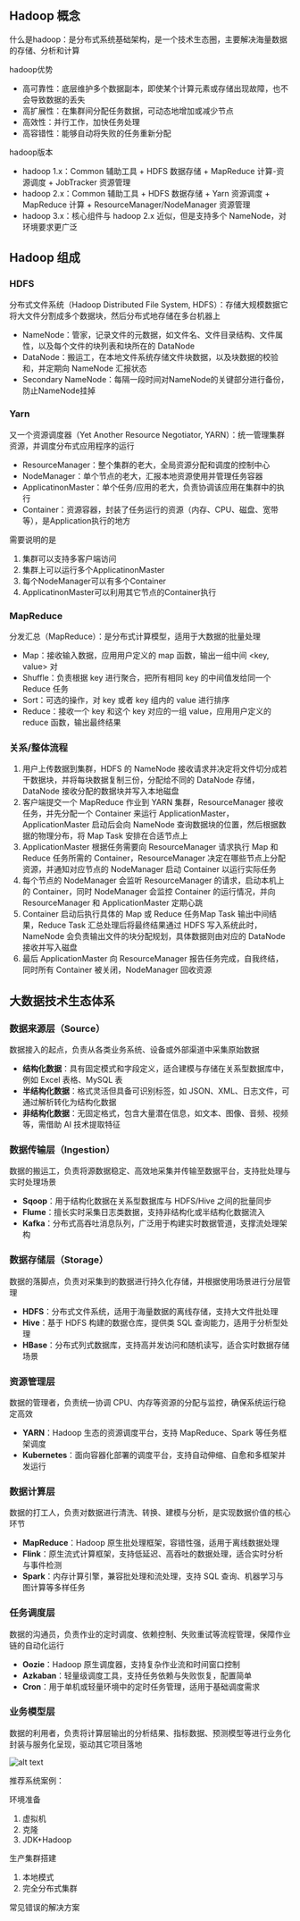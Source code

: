 ## Hadoop 概念

什么是hadoop：是分布式系统基础架构，是一个技术生态圈，主要解决海量数据的存储、分析和计算

hadoop优势
- 高可靠性：底层维护多个数据副本，即使某个计算元素或存储出现故障，也不会导致数据的丢失
- 高扩展性：在集群间分配任务数据，可动态地增加或减少节点
- 高效性：并行工作，加快任务处理
- 高容错性：能够自动将失败的任务重新分配

hadoop版本
- hadoop 1.x：Common 辅助工具 + HDFS 数据存储 + MapReduce 计算-资源调度 + JobTracker 资源管理
- hadoop 2.x：Common 辅助工具 + HDFS 数据存储 + Yarn 资源调度 + MapReduce 计算 + ResourceManager/NodeManager 资源管理
- hadoop 3.x：核心组件与 hadoop 2.x 近似，但是支持多个 NameNode，对环境要求更广泛

## Hadoop 组成

### HDFS

分布式文件系统（Hadoop Distributed File System, HDFS）：存储大规模数据它将大文件分割成多个数据块，然后分布式地存储在多台机器上
- NameNode：管家，记录文件的元数据，如文件名、文件目录结构、文件属性，以及每个文件的块列表和块所在的 DataNode
- DataNode：搬运工，在本地文件系统存储文件块数据，以及块数据的校验和，并定期向 NameNode 汇报状态
- Secondary NameNode：每隔一段时间对NameNode的关键部分进行备份，防止NameNode挂掉

### Yarn

又一个资源调度器（Yet Another Resource Negotiator, YARN）：统一管理集群资源，并调度分布式应用程序的运行
- ResourceManager：整个集群的老大，全局资源分配和调度的控制中心
- NodeManager：单个节点的老大，汇报本地资源使用并管理任务容器
- ApplicatinonMaster：单个任务/应用的老大，负责协调该应用在集群中的执行
- Container：资源容器，封装了任务运行的资源（内存、CPU、磁盘、宽带等），是Application执行的地方

需要说明的是
1. 集群可以支持多客户端访问
2. 集群上可以运行多个ApplicatinonMaster
3. 每个NodeManager可以有多个Container
4. ApplicatinonMaster可以利用其它节点的Container执行

### MapReduce

分发汇总（MapReduce）：是分布式计算模型，适用于大数据的批量处理
- Map：接收输入数据，应用用户定义的 map 函数，输出一组中间 <key, value> 对
- Shuffle：负责根据 key 进行聚合，把所有相同 key 的中间值发给同一个 Reduce 任务
- Sort：可选的操作，对 key 或者 key 组内的 value 进行排序
- Reduce：接收一个 key 和这个 key 对应的一组 value，应用用户定义的 reduce 函数，输出最终结果

### 关系/整体流程

1. 用户上传数据到集群，HDFS 的 NameNode 接收请求并决定将文件切分成若干数据块，并将每块数据复制三份，分配给不同的 DataNode 存储，DataNode 接收分配的数据块并写入本地磁盘
2. 客户端提交一个 MapReduce 作业到 YARN 集群，ResourceManager 接收任务，并先分配一个 Container 来运行 ApplicationMaster，ApplicationMaster 启动后会向 NameNode 查询数据块的位置，然后根据数据的物理分布，将 Map Task 安排在合适节点上
3. ApplicationMaster 根据任务需要向 ResourceManager 请求执行 Map 和 Reduce 任务所需的 Container，ResourceManager 决定在哪些节点上分配资源，并通知对应节点的 NodeManager 启动 Container 以运行实际任务
4. 每个节点的 NodeManager 会监听 ResourceManager 的请求，启动本机上的 Container，同时 NodeManager 会监控 Container 的运行情况，并向 ResourceManager 和 ApplicationMaster 定期心跳
5. Container 启动后执行具体的 Map 或 Reduce 任务Map Task 输出中间结果，Reduce Task 汇总处理后将最终结果通过 HDFS 写入系统此时，NameNode 会负责输出文件的块分配规划，具体数据则由对应的 DataNode 接收并写入磁盘
6. 最后 ApplicationMaster 向 ResourceManager 报告任务完成，自我终结，同时所有 Container 被关闭，NodeManager 回收资源

## 大数据技术生态体系

### 数据来源层（Source）

数据接入的起点，负责从各类业务系统、设备或外部渠道中采集原始数据

- **结构化数据**：具有固定模式和字段定义，适合建模与存储在关系型数据库中，例如 Excel 表格、MySQL 表
- **半结构化数据**：格式灵活但具备可识别标签，如 JSON、XML、日志文件，可通过解析转化为结构化数据
- **非结构化数据**：无固定格式，包含大量潜在信息，如文本、图像、音频、视频等，需借助 AI 技术提取特征
  
### 数据传输层（Ingestion）


数据的搬运工，负责将源数据稳定、高效地采集并传输至数据平台，支持批处理与实时处理场景

- **Sqoop**：用于结构化数据在关系型数据库与 HDFS/Hive 之间的批量同步
- **Flume**：擅长实时采集日志类数据，支持非结构化或半结构化数据流入
- **Kafka**：分布式高吞吐消息队列，广泛用于构建实时数据管道，支撑流处理架构

### 数据存储层（Storage）

数据的落脚点，负责对采集到的数据进行持久化存储，并根据使用场景进行分层管理

- **HDFS**：分布式文件系统，适用于海量数据的离线存储，支持大文件批处理
- **Hive**：基于 HDFS 构建的数据仓库，提供类 SQL 查询能力，适用于分析型处理
- **HBase**：分布式列式数据库，支持高并发访问和随机读写，适合实时数据存储场景

### 资源管理层

数据的管理者，负责统一协调 CPU、内存等资源的分配与监控，确保系统运行稳定高效

- **YARN**：Hadoop 生态的资源调度平台，支持 MapReduce、Spark 等任务框架调度
- **Kubernetes**：面向容器化部署的调度平台，支持自动伸缩、自愈和多框架并发运行

### 数据计算层

数据的打工人，负责对数据进行清洗、转换、建模与分析，是实现数据价值的核心环节

- **MapReduce**：Hadoop 原生批处理框架，容错性强，适用于离线数据处理
- **Flink**：原生流式计算框架，支持低延迟、高吞吐的数据处理，适合实时分析与事件检测
- **Spark**：内存计算引擎，兼容批处理和流处理，支持 SQL 查询、机器学习与图计算等多样任务

### 任务调度层

数据的沟通员，负责作业的定时调度、依赖控制、失败重试等流程管理，保障作业链的自动化运行

- **Oozie**：Hadoop 原生调度器，支持复杂作业流和时间窗口控制
- **Azkaban**：轻量级调度工具，支持任务依赖与失败恢复，配置简单
- **Cron**：用于单机或轻量环境中的定时任务管理，适用于基础调度需求

### 业务模型层

数据的利用者，负责将计算层输出的分析结果、指标数据、预测模型等进行业务化封装与服务化呈现，驱动其它项目落地

![alt text](image.png)











推荐系统案例：

环境准备
1. 虚拟机
2. 克隆
3. JDK+Hadoop

生产集群搭建
1. 本地模式
2. 完全分布式集群

常见错误的解决方案